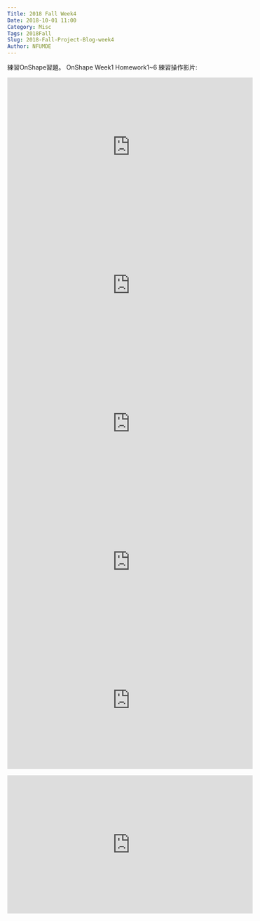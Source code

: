 ```yaml
---
Title: 2018 Fall Week4
Date: 2018-10-01 11:00
Category: Misc
Tags: 2018Fall
Slug: 2018-Fall-Project-Blog-week4
Author: NFUMDE
---
```




<!-- PELICAN_END_SUMMARY -->

練習OnShape習題。
OnShape Week1 Homework1~6 練習操作影片:
<iframe width="560" height="315" src="https://www.youtube.com/embed/agw8k224qLk" frameborder="0" allow="autoplay; encrypted-media" allowfullscreen="allowfullscreen"></iframe>
<iframe width="560" height="315" src="https://www.youtube.com/embed/qvmMLC2nrW0" frameborder="0" allow="autoplay; encrypted-media" allowfullscreen="allowfullscreen"></iframe>
<iframe width="560" height="315" src="https://www.youtube.com/embed/RxXtPss023g" frameborder="0" allow="autoplay; encrypted-media" allowfullscreen="allowfullscreen"></iframe>
<iframe width="560" height="315" src="https://www.youtube.com/embed/VuqyyvDAohE" frameborder="0" allow="autoplay; encrypted-media" allowfullscreen="allowfullscreen"></iframe>
<iframe width="560" height="315" src="https://www.youtube.com/embed/7Eozv1OjAyg" frameborder="0" allow="autoplay; encrypted-media" allowfullscreen="allowfullscreen"></iframe></p>
<p><iframe width="560" height="315" src="https://www.youtube.com/embed/slkOi_rtvP8" frameborder="0" allow="autoplay; encrypted-media" allowfullscreen="allowfullscreen"></iframe>
